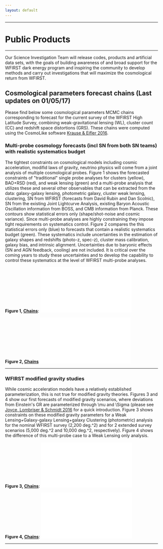 ```yaml
---
layout: default
---
```


***

# Public Products

***

Our Science Investigation Team will release codes, products and artificial data sets, with the goals of building awareness of and broad support for the WFIRST dark energy program and inspiring the community to develop methods and carry out investigations that will maximize the cosmological return from WFIRST.

## Cosmological parameters forecast chains (Last updates on 01/05/17)

Please find below some cosmological parameters MCMC chains corresponding to forecast for the current survey of the WFIRST High Latitude Survey, combining weak-gravitational lensing (WL), cluster count (CC) and redshift space distortions (GRS). These chains were computed using the CosmoLike software [Krause & Eifler 2016](https://arxiv.org/abs/1601.05779).

### Multi-probe cosmology forecasts (incl SN from both SN teams) with realistic systematics budget

The tightest constraints on cosmological models including cosmic acceleration, modifid laws of gravity, neutrino physics will come from a joint analysis of multiple cosmological probes. Figure 1 shows the forecasted constraints of "traditional" single probe analyses for clusters (yellow), BAO+RSD (red), and weak lensing (green) and a multi-probe analysis that utilizes these and several other observables that can be extracted from the data: galaxy-galaxy lensing, photometric galaxy, cluster weak lensing, clustering, SN from WFIRST (forecasts from David Rubin and Dan Scolnic), SN from the existing Joint Lightcurve Analysis, existing Baryon Acoustic Oscillation information from BOSS, and CMB information from Planck. These contours show statistical errors only (shape/shot-noise and cosmic variance). Since multi-probe analyses are highly constraining they impose tight requirements on systematics control. Figure 2 compares the this statistical errors only (blue) to forecasts that contain a realistic systematics budget (green). These systematics include uncertainties in the estimation of galaxy shapes and redshifts (photo-z, spec-z), cluster mass calibration, galaxy bias, and intrinsic alignment. Uncertainties due to baryonic effects (SN and AGN feedback, cooling) are not included. It is critical over the coming years to study these uncertainties and to develop the capability to control these systematics at the level of WFIRST multi-probe analyses.

**Figure 1, [Chains](https://www.dropbox.com/sh/3apd0js4ncnwkcj/AADIQY3f73DG84FqVGZVWx_Ga/chains_Fig1_WFIRST_ini_vs_multi_pdf?dl=0)**:
![Figure 1:](../images/WFIRST_ini_vs_multi.pdf)

**Figure 2, [Chains](https://www.dropbox.com/sh/3apd0js4ncnwkcj/AAD_aeLCVlCRoh1gPz2453DNa/chains_Fig2_WFIRST_multi_probe_pdf?dl=0)**
![Figure 2:](../images/WFIRST_multi_probe.pdf)

***

### WFIRST modified gravity studies

While cosmic acceleration models have a relatively established parameterization, this is not true for modified gravity theories. Figures 3 and 4 show our first forecasts of modified gravity scenarios, where deviations from Einstein's GR are parameterized through \mu and \Sigma (please see [Joyce, Lombriser & Schmidt 2016](https://arxiv.org/abs/1601.06133) for a quick introduction. Figure 3 shows constraints on these modified gravity parameters for a Weak Lensing+Galaxy-galaxy Lensing+galaxy Clustering (photometric) analysis for the nominal WFIRST survey (2,200 deg.^2) and for 2 extended survey scenarios (5,000 deg.^2 and 10,000 deg.^2, respectively). Figure 4 shows the difference of this multi-probe case to a Weak Lensing only analysis.

**Figure 3, [Chains](https://www.dropbox.com/sh/3apd0js4ncnwkcj/AADW64Oo_ksSMsJBYw5Zip0Ia/chains_Fig3_WFIRST_extended_MG_pdf?dl=0)**:
![Figure 3:](/images/WFIRST_extended_MG.pdf)

**Figure 4, [Chains](https://www.dropbox.com/sh/3apd0js4ncnwkcj/AACRxHbP57_RcRkjg12oAAaYa/chains_Fig4_WFIRST_shear_vs_MP_pdf?dl=0)**:
![Figure 4:](/images/WFIRST_shear_vs_MP.pdf)

***



